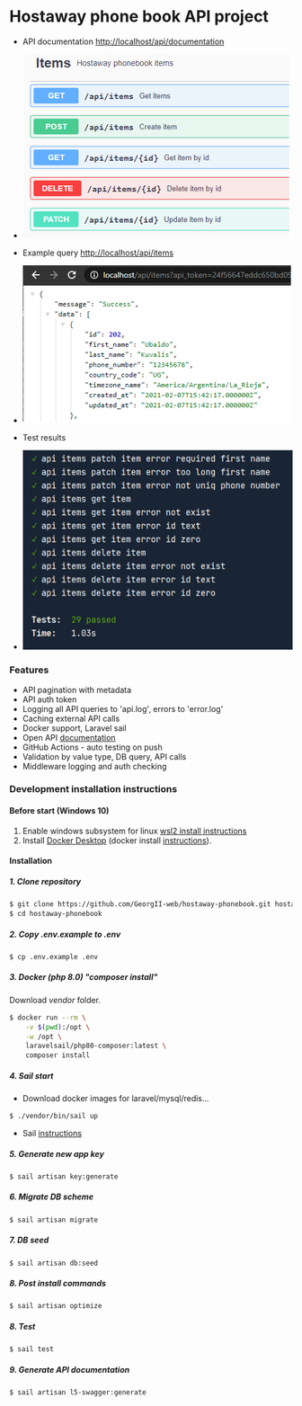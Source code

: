 # Hostaway phone book API project
- API documentation [http://localhost/api/documentation](http://localhost/api/documentation)
- ![Documentation](public/images/docs.png?raw=true "Documentation")

- Example query [http://localhost/api/items](http://localhost/api/items?api_token=24f56647eddc650bd0904883dd7168e609017696cf69714fe7d1224012491710)
- ![Request](public/images/request.png?raw=true "Request")

- Test results
- ![Test](public/images/test.png?raw=true "Test")

### Features
- API pagination with metadata
- API auth token 
- Logging all API queries to 'api.log', errors to 'error.log' 
- Caching external API calls
- Docker support, Laravel sail
- Open API [documentation](http://localhost/api/documentation)
- GitHub Actions - auto testing on push
- Validation by value type, DB query, API calls
- Middleware logging and auth checking

### Development installation instructions

#### Before start (Windows 10)

1. Enable windows subsystem for linux [wsl2 install instructions](https://docs.microsoft.com/ru-ru/windows/wsl/install-win10#step-1---enable-the-windows-subsystem-for-linux)
2. Install [Docker Desktop](https://www.docker.com/products/docker-desktop) (docker install [instructions](https://docs.docker.com/docker-for-windows/wsl/)).

#### Installation

##### 1. Clone repository

```sh
$ git clone https://github.com/GeorgII-web/hostaway-phonebook.git hostaway-phonebook
$ cd hostaway-phonebook
```

##### 2. Copy .env.example to .env
```sh
$ cp .env.example .env
```

##### 3. Docker (php 8.0) "composer install"
Download *vendor* folder.
```sh
$ docker run --rm \
    -v $(pwd):/opt \
    -w /opt \
    laravelsail/php80-composer:latest \
    composer install
```

##### 4. Sail start
- Download docker images for laravel/mysql/redis...
```sh
$ ./vendor/bin/sail up
```
- Sail [instructions](https://laravel.com/docs/8.x/sail#executing-sail-commands)

##### 5. Generate new app key
```sh
$ sail artisan key:generate
```

##### 6. Migrate DB scheme
```sh
$ sail artisan migrate
```

##### 7. DB seed
```sh
$ sail artisan db:seed
```

##### 8. Post install commands
```sh
$ sail artisan optimize
```

##### 8. Test
```sh
$ sail test
```

##### 9. Generate API documentation
```sh
$ sail artisan l5-swagger:generate
```
